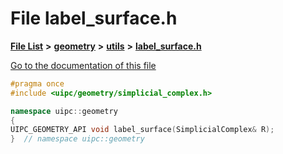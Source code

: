 

# File label\_surface.h

[**File List**](files.md) **>** [**geometry**](dir_04894967a28d068f10a69f6e8a07a2cb.md) **>** [**utils**](dir_739799d2da88efedfd4a7c44220c72e4.md) **>** [**label\_surface.h**](label__surface_8h.md)

[Go to the documentation of this file](label__surface_8h.md)


```C++
#pragma once
#include <uipc/geometry/simplicial_complex.h>

namespace uipc::geometry
{
UIPC_GEOMETRY_API void label_surface(SimplicialComplex& R);
}  // namespace uipc::geometry
```


